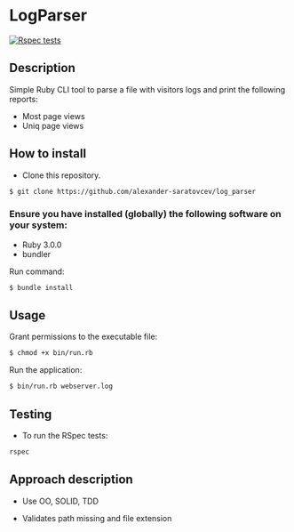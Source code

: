 # LogParser

[![Rspec tests](https://github.com/alexander-saratovcev/log_parser/actions/workflows/tests.yaml/badge.svg)](https://github.com/alexander-saratovcev/log_parser/actions/workflows/tests.yaml)

## Description

Simple Ruby CLI tool to parse a file with visitors logs and print the following reports:

* Most page views
* Uniq page views

## How to install

* Clone this repository.

```bash
$ git clone https://github.com/alexander-saratovcev/log_parser
```

### Ensure you have installed (globally) the following software on your system:

* Ruby 3.0.0
* bundler

Run command:

```bash
$ bundle install
```

## Usage

Grant permissions to the executable file:

```bash
$ chmod +x bin/run.rb
```

Run the application:

```bash
$ bin/run.rb webserver.log
```

## Testing

* To run the RSpec tests:

```bash
rspec
```

## Approach description

* Use OO, SOLID, TDD

* Validates path missing and file extension
